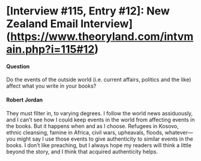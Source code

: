 # [Interview #115, Entry #12]: New Zealand Email Interview](https://www.theoryland.com/intvmain.php?i=115#12)

#### Question

Do the events of the outside world (i.e. current affairs, politics and the like) affect what you write in your books?

#### Robert Jordan

They must filter in, to varying degrees. I follow the world news assiduously, and I can’t see how I could keep events in the world from affecting events in the books. But it happens when and as I choose. Refugees in Kosovo, ethnic cleansing, famine in Africa, civil wars, upheavals, floods, whatever—you might say I use those events to give authenticity to similar events in the books. I don’t like preaching, but I always hope my readers will think a little beyond the story, and I think that acquired authenticity helps.

